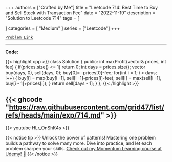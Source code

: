 
+++
authors = ["Crafted by Me"]
title = "Leetcode 714: Best Time to Buy and Sell Stock with Transaction Fee"
date = "2022-11-19"
description = "Solution to Leetcode 714"
tags = [
    
]
categories = [
    "Medium"
]
series = ["Leetcode"]
+++



[`Problem Link`](https://leetcode.com/problems/best-time-to-buy-and-sell-stock-with-transaction-fee/description/)

---

**Code:**

{{< highlight cpp >}}
class Solution {
public:
    int maxProfit(vector<int>& prices, int fee) {
        if(prices.size() <= 1) return 0;
        int days = prices.size();
        vector<int> buy(days, 0), sell(days, 0);
        buy[0]= -prices[0]-fee;
        for(int i = 1; i < days; i++) {
            buy[i] = max(buy[i -1], sell[i -1]-prices[i]-fee);
            sell[i] = max(sell[i -1], buy[i - 1]+prices[i]);
        }
        return sell[days - 1];
    }
};
{{< /highlight >}}

{{< ghcode "https://raw.githubusercontent.com/grid47/list/refs/heads/main/exp/714.md" >}}
---
{{< youtube HLr_OnShK4s >}}

{{< notice tip >}}
Unlock the power of patterns! Mastering one problem builds a pathway to solve many more. Dive into practice, and let each problem sharpen your skills. [Check out my Momentum Learning course at Udemy! 🚀 ](https://www.udemy.com/course/algorithms-and-data-structures-in-cpp/)
{{< /notice >}}

